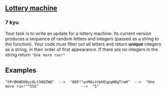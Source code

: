 <h2><a href=https://www.codewars.com/kata/5832db03d5bafb7d96000107/train/javascript target="_blank">Lottery machine</a></h2><h3>7 kyu</h3><p>Your task is to write an update for a lottery machine. Its current version produces a sequence of random letters and integers (passed as a string to the function). Your code must filter out all letters and return <strong>unique</strong> integers as a string, in their order of first appearance. If there are no integers in the string return <code>"One more run!"</code></p><h2 id="examples">Examples</h2><pre><code>"hPrBKWDH8yc6Lt5NQZWQ"  --&gt;  "865""ynMAisVpHEqpqHBqTrwH"  --&gt;  "One more run!""555"                   --&gt;  "5"</code></pre>